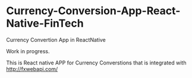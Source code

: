 # Currency-Conversion-App-React-Native-FinTech
Currency Convertion App in ReactNative

Work in progress.

This is React native APP for Currency Converstions that is integrated with http://fxwebapi.com/
